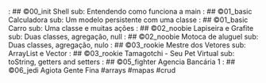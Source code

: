 [](base/000/Readme.md) : ## ©00_init   Shell sub: Entendendo como funciona a main
[](base/001/Readme.md) : ## ©01_basic  Calculadora sub: Um modelo persistente com uma classe
[](base/002/Readme.md) : ## ©01_basic  Carro sub: Uma classe e muitas ações
[](base/004/Readme.md) : ## ©02_noobie Lapiseira e Grafite sub: Duas classes, agregação, null
[](base/003/Readme.md) : ## ©02_noobie Motoca de aluguel sub: Duas classes, agregação, nulo
[](base/005/Readme.md) : ## ©03_rookie Mestre dos Vetores sub: ArrayList e Vector
[](base/006/Readme.md) : ## ©03_rookie Tamagotchi - Seu Pet Virtual sub: toString, getters and setters
[](base/007/Readme.md) : ## ©05_fighter Agencia Bancária 1
[](base/008/Readme.md) : ## ©06_jedi Agiota Gente Fina #arrays #mapas #crud
